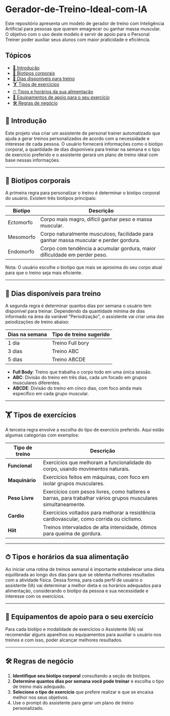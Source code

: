 # Gerador-de-Treino-Ideal-com-IA
Este repositório apresenta um modelo de gerador de treino com Inteligência Artificial para pessoas que querem emagrecer ou ganhar massa muscular. O objetivo com o uso deste modelo é servir de apoio para o Personal Treiner poder auxiliar seus alunos com maior praticidade e eficiência.

## Tópicos
- [📝 Introdução](#-Introdução)
- [💪 Biotipos corporais](#-Biotipos-corporais)
- [📅 Dias disponíveis para treino](#-Dias-disponíveis-para-treino)
- [🏋️ Tipos de exercícios](#-Tipos-de-exercícios)
- [⏱ Tipos e horários da sua alimentação](#-Tipos-e-horários-da-sua-alimentação)
- [📌 Equipamentos de apoio para o seu exercício](#-Materiaal-de-apoio-para-o-seu-tipo-físico)
- [🛠️ Regras de negócio](#-Regras-de-negócio)


## 📝 Introdução
Este projeto visa criar um assistente de personal trainer automatizado que ajuda a gerar treinos personalizados de acordo com a necessidade e interesse de cada pessoa. O usuário fornecerá informações como o biotipo corporal, a quantidade de dias disponíveis para treinar na semana e o tipo de exercício preferido e o assistente gerará um plano de treino ideal com base nessas informações.

---

## 💪 Biotipos corporais
A primeira regra para personalizar o treino é determinar o biotipo corporal do usuário. Existem três biotipos principais:

| **Biotipo** | **Descrição**                                                                         |
| ----------- | ------------------------------------------------------------------------------------- |
| Ectomorfo   |	Corpo mais magro, difícil ganhar peso e massa muscular.                               |
| Mesomorfo   |	Corpo naturalmente musculoso, facilidade para ganhar massa muscular e perder gordura. |
| Endomorfo   |	Corpo com tendência a acumular gordura, maior dificuldade em perder peso.             |

Nota: O usuário escolhe o biotipo que mais se aproxima do seu corpo atual para que o treino seja mais eficiente.

---

## 📅 Dias disponíveis para treino
A segunda regra é determinar quantos dias por semana o usuário tem disponível para treinar. Dependendo da quantidade mínima de dias informado na área da variável "Periodização", o assistente vai criar uma das peiodizações de treino abaixo:

| **Dias na semana** | **Tipo de treino sugerido** |
| ------------------ | --------------------------- |
| 1 dia              | Treino Full bory            |
| 3 dias             | Treino ABC                  |
| 5 dias             | Treino ABCDE                |

- **Full Body**: Treino que trabalha o corpo todo em uma única sessão.
- **ABC**: Divisão do treino em três dias, cada um focado em grupos musculares diferentes.
- **ABCDE**: Divisão do treino em cinco dias, com foco ainda mais específico em cada grupo muscular.
---

## 🏋️ Tipos de exercícios
A terceira regra envolve a escolha do tipo de exercício preferido. Aqui estão algumas categorias com exemplos:

| **Tipo de treino** | **Descrição**                                                                                                 |
| ------------------ | ------------------------------------------------------------------------------------------------------------- |
| **Funcional**      | Exercícios que melhoram a funcionalidade do corpo, usando movimentos naturais.                                |
| **Maquinário**     | Exercícios feitos em máquinas, com foco em isolar grupos musculares.                                          |
| **Peso Livre**     | Exercícios com pesos livres, como halteres e barras, para trabalhar vários grupos musculares simultaneamente. |
| **Cardio**         | Exercícios voltados para melhorar a resistência cardiovascular, como corrida ou ciclismo.                     |
| **Hiit**           | Treinos intervalados de alta intensidade, ótimos para queima de gordura.                                      |

---

## ⏱ Tipos e horários da sua alimentação
Ao iniciar uma rotina de treinos semanal é importante estabelecer uma dieta equilibrada ao longo dos dias para que se obtenha melhores resultados com a atividade física. Dessa forma, para cada perfil de usuário o assistente (IA) vai determinar a melhor dieta e os horários adequados para alimentação, considerando o biotipo da pessoa e sua necessidade e interesse com os exercícios.

---

## 📌 Equipamentos de apoio para o seu exercício
Para cada biotipo e modalidade de exercícios o Assistente (IA) vai recomendar alguns aparelhos ou equipamentos para auxiliar o usuário nos treinos e com isso, poder alcançar melhores resultados.

---

## 🛠️ Regras de negócio

1. **Identifique seu biotipo corporal** consultando a seção de biotipos.
2. **Determine quantos dias por semana você pode treinar** e escolha o tipo de treino mais adequado.
3. **Selecione o tipo de exercício** que prefere realizar e que se encaixa melhor nos seus objetivos.
4. Use o prompt do assistente para gerar um plano de treino personalizado.

